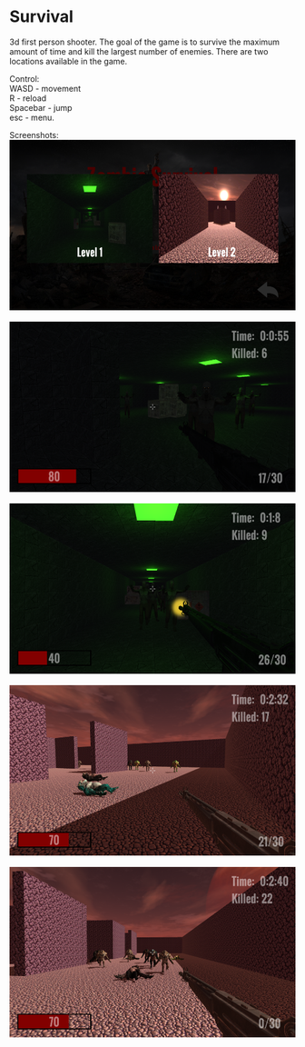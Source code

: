 # Survival
 3d first person shooter. The goal of the game is to survive the maximum amount of time and kill the largest number of enemies. There are two locations available in the game.<br>

Control:<br>
WASD - movement<br>
R - reload<br>
Spacebar - jump<br>
esc - menu.

Screenshots:<br>
<img src="https://github.com/Enot124/Survival/blob/main/Screenshots/Screenshot_27.png" title="Screen" alt="Screen" width="600" height="300"/>&nbsp;
<img src="https://github.com/Enot124/Survival/blob/main/Screenshots/Screenshot_31.png" title="Screen" alt="Screen" width="600" height="300"/>&nbsp;
<img src="https://github.com/Enot124/Survival/blob/main/Screenshots/Screenshot_32.png" title="Screen" alt="Screen" width="600" height="300"/>&nbsp;
<img src="https://github.com/Enot124/Survival/blob/main/Screenshots/Screenshot_33.png" title="Screen" alt="Screen" width="600" height="300"/>&nbsp;
<img src="https://github.com/Enot124/Survival/blob/main/Screenshots/Screenshot_34.png" title="Screen" alt="Screen" width="600" height="300"/>&nbsp;

